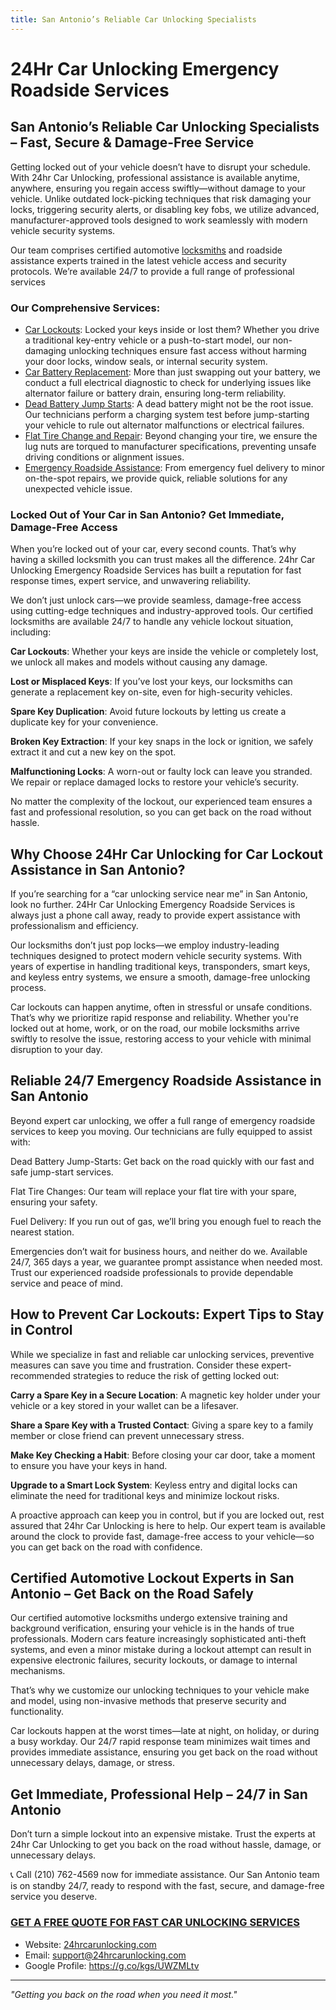 ```yaml
---
title: San Antonio’s Reliable Car Unlocking Specialists
---
```


# 24Hr Car Unlocking Emergency Roadside Services

## San Antonio’s Reliable Car Unlocking Specialists – Fast, Secure & Damage-Free Service
Getting locked out of your vehicle doesn’t have to disrupt your schedule. With 24hr Car Unlocking, professional assistance is available anytime, anywhere, ensuring you regain access swiftly—without damage to your vehicle. 
Unlike outdated lock-picking techniques that risk damaging your locks, triggering security alerts, or disabling key fobs, we utilize advanced, manufacturer-approved tools designed to work seamlessly with modern vehicle security systems.

Our team comprises certified automotive [locksmiths](https://24hrcarunlocking.com/locations/car-locksmith-san-antonio/) and roadside assistance experts trained in the latest vehicle access and security protocols. We’re available 24/7 to provide a full range of professional services

### Our Comprehensive Services:

- [Car Lockouts](https://24hrcarunlocking.com/locations/san-antonio/): Locked your keys inside or lost them? Whether you drive a traditional key-entry vehicle or a push-to-start model, our non-damaging unlocking techniques ensure fast access without harming your door locks, window seals, or internal security system.
- [Car Battery Replacement](https://24hrcarunlocking.com/car-battery-replacement-san-antonio/): More than just swapping out your battery, we conduct a full electrical diagnostic to check for underlying issues like alternator failure or battery drain, ensuring long-term reliability.
- [Dead Battery Jump Starts](https://24hrcarunlocking.com/locations/jump-start-a-car-austin/): A dead battery might not be the root issue. Our technicians perform a charging system test before jump-starting your vehicle to rule out alternator malfunctions or electrical failures.
- [Flat Tire Change and Repair](https://24hrcarunlocking.com/flat-tire-change-san-antonio/): Beyond changing your tire, we ensure the lug nuts are torqued to manufacturer specifications, preventing unsafe driving conditions or alignment issues.
- [Emergency Roadside Assistance](https://24hrcarunlocking.com/locations/roadside-assistance-san-antonio/): From emergency fuel delivery to minor on-the-spot repairs, we provide quick, reliable solutions for any unexpected vehicle issue.

### Locked Out of Your Car in San Antonio? Get Immediate, Damage-Free Access

When you’re locked out of your car, every second counts. That’s why having a skilled locksmith you can trust makes all the difference. 24hr Car Unlocking Emergency Roadside Services has built a reputation for fast response times, expert service, and unwavering reliability.

We don’t just unlock cars—we provide seamless, damage-free access using cutting-edge techniques and industry-approved tools. Our certified locksmiths are available 24/7 to handle any vehicle lockout situation, including:

**Car Lockouts**: Whether your keys are inside the vehicle or completely lost, we unlock all makes and models without causing any damage.

**Lost or Misplaced Keys**: If you’ve lost your keys, our locksmiths can generate a replacement key on-site, even for high-security vehicles.

**Spare Key Duplication**: Avoid future lockouts by letting us create a duplicate key for your convenience.

**Broken Key Extraction**: If your key snaps in the lock or ignition, we safely extract it and cut a new key on the spot.

**Malfunctioning Locks**: A worn-out or faulty lock can leave you stranded. We repair or replace damaged locks to restore your vehicle’s security.

No matter the complexity of the lockout, our experienced team ensures a fast and professional resolution, so you can get back on the road without hassle.

## Why Choose 24Hr Car Unlocking for Car Lockout Assistance in San Antonio?

If you’re searching for a “car unlocking service near me” in San Antonio, look no further. 24Hr Car Unlocking Emergency Roadside Services is always just a phone call away, ready to provide expert assistance with professionalism and efficiency.

Our locksmiths don’t just pop locks—we employ industry-leading techniques designed to protect modern vehicle security systems. With years of expertise in handling traditional keys, transponders, smart keys, and keyless entry systems, we ensure a smooth, damage-free unlocking process.

Car lockouts can happen anytime, often in stressful or unsafe conditions. That’s why we prioritize rapid response and reliability. Whether you're locked out at home, work, or on the road, our mobile locksmiths arrive swiftly to resolve the issue, restoring access to your vehicle with minimal disruption to your day.

## Reliable 24/7 Emergency Roadside Assistance in San Antonio

Beyond expert car unlocking, we offer a full range of emergency roadside services to keep you moving. Our technicians are fully equipped to assist with:

Dead Battery Jump-Starts: Get back on the road quickly with our fast and safe jump-start services.

Flat Tire Changes: Our team will replace your flat tire with your spare, ensuring your safety.

Fuel Delivery: If you run out of gas, we’ll bring you enough fuel to reach the nearest station.

Emergencies don’t wait for business hours, and neither do we. Available 24/7, 365 days a year, we guarantee prompt assistance when needed most. Trust our experienced roadside professionals to provide dependable service and peace of mind.

## How to Prevent Car Lockouts: Expert Tips to Stay in Control

While we specialize in fast and reliable car unlocking services, preventive measures can save you time and frustration. Consider these expert-recommended strategies to reduce the risk of getting locked out:

**Carry a Spare Key in a Secure Location**: A magnetic key holder under your vehicle or a key stored in your wallet can be a lifesaver.

**Share a Spare Key with a Trusted Contact**: Giving a spare key to a family member or close friend can prevent unnecessary stress.

**Make Key Checking a Habit**: Before closing your car door, take a moment to ensure you have your keys in hand.

**Upgrade to a Smart Lock System**: Keyless entry and digital locks can eliminate the need for traditional keys and minimize lockout risks.

A proactive approach can keep you in control, but if you are locked out, rest assured that 24hr Car Unlocking is here to help. Our expert team is available around the clock to provide fast, damage-free access to your vehicle—so you can get back on the road with confidence.

## Certified Automotive Lockout Experts in San Antonio – Get Back on the Road Safely

Our certified automotive locksmiths undergo extensive training and background verification, ensuring your vehicle is in the hands of true professionals. Modern cars feature increasingly sophisticated anti-theft systems, and even a minor mistake during a lockout attempt can result in expensive electronic failures, security lockouts, or damage to internal mechanisms.

That’s why we customize our unlocking techniques to your vehicle make and model, using non-invasive methods that preserve security and functionality.

Car lockouts happen at the worst times—late at night, on holiday, or during a busy workday. Our 24/7 rapid response team minimizes wait times and provides immediate assistance, ensuring you get back on the road without unnecessary delays, damage, or stress.


## Get Immediate, Professional Help – 24/7 in San Antonio
Don’t turn a simple lockout into an expensive mistake. Trust the experts at 24hr Car Unlocking to get you back on the road without hassle, damage, or unnecessary delays.

📞 Call (210) 762-4569 now for immediate assistance. Our San Antonio team is on standby 24/7, ready to respond with the fast, secure, and damage-free service you deserve.



### [GET A FREE QUOTE FOR FAST CAR UNLOCKING SERVICES](https://24hrcarunlocking.com/locations/san-antonio/)

- Website: [24hrcarunlocking.com](https://24hrcarunlocking.com/)
- Email: support@24hrcarunlocking.com
- Google Profile: https://g.co/kgs/UWZMLtv

---

*"Getting you back on the road when you need it most."*
<!---
24HrCarUnlock/24HrCarUnlock is a ✨ special ✨ repository because its `README.md` (this file) appears on your GitHub profile.
You can click the Preview link to take a look at your changes.
--->
